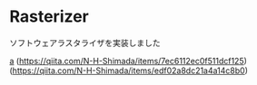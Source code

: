# Rasterizer
ソフトウェアラスタライザを実装しました

[a](https://qiita.com/N-H-Shimada/items/8d4d328a3b95176c2347)
(https://qiita.com/N-H-Shimada/items/7ec6112ec0f511dcf125)
(https://qiita.com/N-H-Shimada/items/edf02a8dc21a4a14c8b0)
